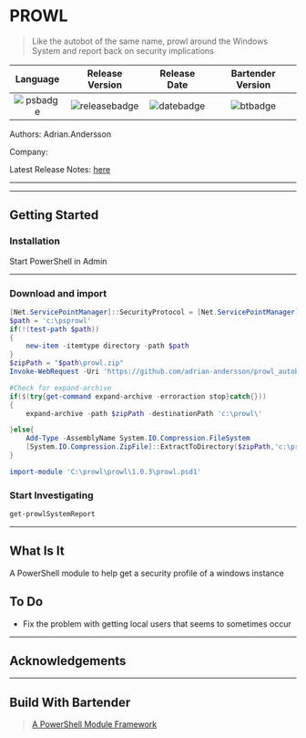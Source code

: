 # PROWL


> Like the autobot of the same name, prowl around the Windows System and report back on security implications

[releasebadge]: https://img.shields.io/static/v1.svg?label=version&message=1.0.1&color=blue
[datebadge]: https://img.shields.io/static/v1.svg?label=Date&message=2021-03-15&color=yellow
[psbadge]: https://img.shields.io/static/v1.svg?label=PowerShell&message=5.0.0&color=5391FE&logo=powershell
[btbadge]: https://img.shields.io/static/v1.svg?label=bartender&message=6.2.0&color=0B2047


| Language | Release Version | Release Date | Bartender Version |
|:-------------------:|:-------------------:|:-------------------:|:-------------------:|
|![psbadge]|![releasebadge]|![datebadge]|![btbadge]|


Authors: Adrian.Andersson

Company:  

Latest Release Notes: [here](./documentation/1.0.1/release.md)

***

<!--Bartender Dynamic Header -- Code Below Here -->



***
##  Getting Started

### Installation
Start PowerShell in Admin

---

### Download and import


```powershell
[Net.ServicePointManager]::SecurityProtocol = [Net.ServicePointManager]::SecurityProtocol -bor [Net.SecurityProtocolType]::Tls12
$path = 'c:\psprowl'
if(!(test-path $path))
{
    new-item -itemtype directory -path $path
}
$zipPath = "$path\prowl.zip"
Invoke-WebRequest -Uri 'https://github.com/adrian-andersson/prowl_autobot/releases/download/v1.0.3/prowl.zip' -OutFile $zipPath -Verbose -UseBasicParsing

#Check for expand-archive
if($(try{get-command expand-archive -erroraction stop}catch{}))
{
    expand-archive -path $zipPath -destinationPath 'c:\prowl\'

}else{
    Add-Type -AssemblyName System.IO.Compression.FileSystem
    [System.IO.Compression.ZipFile]::ExtractToDirectory($zipPath,'c:\prowl\')
}

import-module 'C:\prowl\prowl\1.0.3\prowl.psd1'
```

### Start Investigating

```powershell
get-prowlSystemReport

```

***
## What Is It
A PowerShell module to help get a security profile of a windows instance

## To Do

 - Fix the problem with getting local users that seems to sometimes occur

***
## Acknowledgements



<!--Bartender Link, please leave this here if you make use of this module -->
***

## Build With Bartender
> [A PowerShell Module Framework](https://github.com/DomainGroupOSS/bartender)

